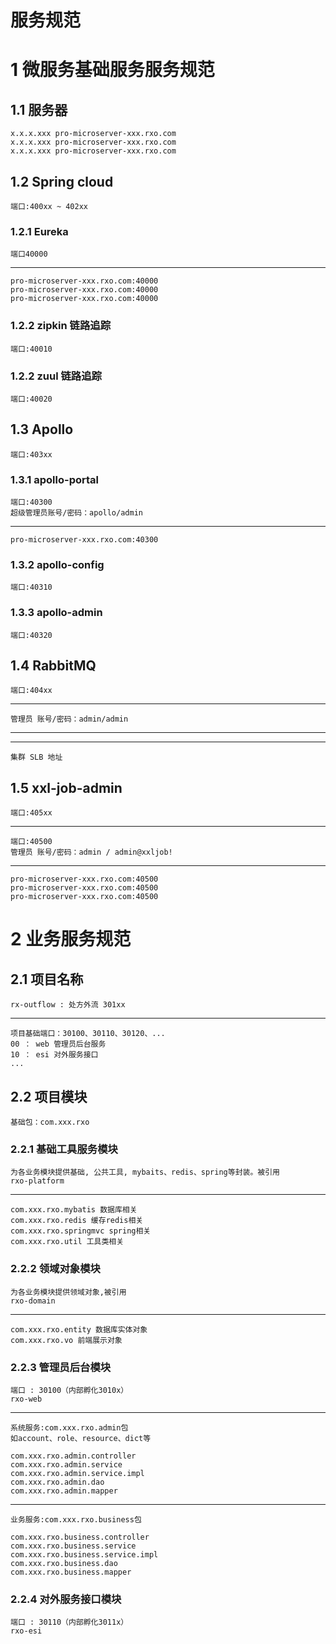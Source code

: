服务规范
=====
# 1 微服务基础服务服务规范

## 1.1 服务器
	x.x.x.xxx pro-microserver-xxx.rxo.com
	x.x.x.xxx pro-microserver-xxx.rxo.com
	x.x.x.xxx pro-microserver-xxx.rxo.com
## 1.2 Spring cloud 
    端口:400xx ~ 402xx
### 1.2.1 Eureka
    端口40000
---
	pro-microserver-xxx.rxo.com:40000
	pro-microserver-xxx.rxo.com:40000
	pro-microserver-xxx.rxo.com:40000
	
### 1.2.2 zipkin 链路追踪
    端口:40010
    	
### 1.2.2 zuul 链路追踪
    端口:40020

## 1.3 Apollo 
    端口:403xx
### 1.3.1 apollo-portal
    端口:40300
    超级管理员账号/密码：apollo/admin
---
	pro-microserver-xxx.rxo.com:40300
### 1.3.2 apollo-config
    端口:40310
    
### 1.3.3 apollo-admin
    端口:40320
	
## 1.4 RabbitMQ
    端口:404xx
---    
    管理员 账号/密码：admin/admin
---

---	
	集群 SLB 地址 
	
## 1.5 xxl-job-admin 
    端口:405xx
---
    端口:40500
    管理员 账号/密码：admin / admin@xxljob!
---    
    pro-microserver-xxx.rxo.com:40500
    pro-microserver-xxx.rxo.com:40500
    pro-microserver-xxx.rxo.com:40500

# 2 业务服务规范

## 2.1 项目名称
    rx-outflow : 处方外流 301xx
---
    项目基础端口：30100、30110、30120、...
    00 ： web 管理员后台服务
    10 ： esi 对外服务接口
    ...
    
## 2.2 项目模块
    基础包：com.xxx.rxo
    
### 2.2.1 基础工具服务模块
    为各业务模块提供基础, 公共工具, mybaits、redis、spring等封装。被引用
    rxo-platform
---
    com.xxx.rxo.mybatis 数据库相关
    com.xxx.rxo.redis 缓存redis相关
    com.xxx.rxo.springmvc spring相关
    com.xxx.rxo.util 工具类相关
    
### 2.2.2 领域对象模块
    为各业务模块提供领域对象,被引用
    rxo-domain
---
    com.xxx.rxo.entity 数据库实体对象
    com.xxx.rxo.vo 前端展示对象
    
### 2.2.3 管理员后台模块
    端口 : 30100（内部孵化3010x）
    rxo-web
---
    系统服务:com.xxx.rxo.admin包
    如account、role、resource、dict等 
    
    com.xxx.rxo.admin.controller
    com.xxx.rxo.admin.service
    com.xxx.rxo.admin.service.impl
    com.xxx.rxo.admin.dao
    com.xxx.rxo.admin.mapper
---
    业务服务:com.xxx.rxo.business包
    
    com.xxx.rxo.business.controller
    com.xxx.rxo.business.service
    com.xxx.rxo.business.service.impl
    com.xxx.rxo.business.dao
    com.xxx.rxo.business.mapper
    
### 2.2.4 对外服务接口模块
    端口 : 30110（内部孵化3011x）
    rxo-esi
